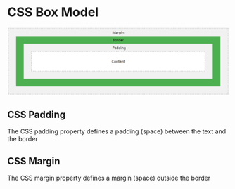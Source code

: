 # CSS Box Model

![](../img/boxmodel.png)


## CSS Padding
The CSS padding property defines a padding (space) between the text and the border

## CSS Margin
The CSS margin property defines a margin (space) outside the border

